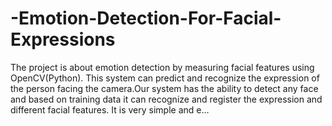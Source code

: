# -Emotion-Detection-For-Facial-Expressions


The project is about emotion detection by measuring facial features using OpenCV(Python). This system can predict and recognize the expression of the person facing the camera.Our system has the ability to detect any face and based on training data it can recognize and register the expression and different facial features. It is very simple and e…
